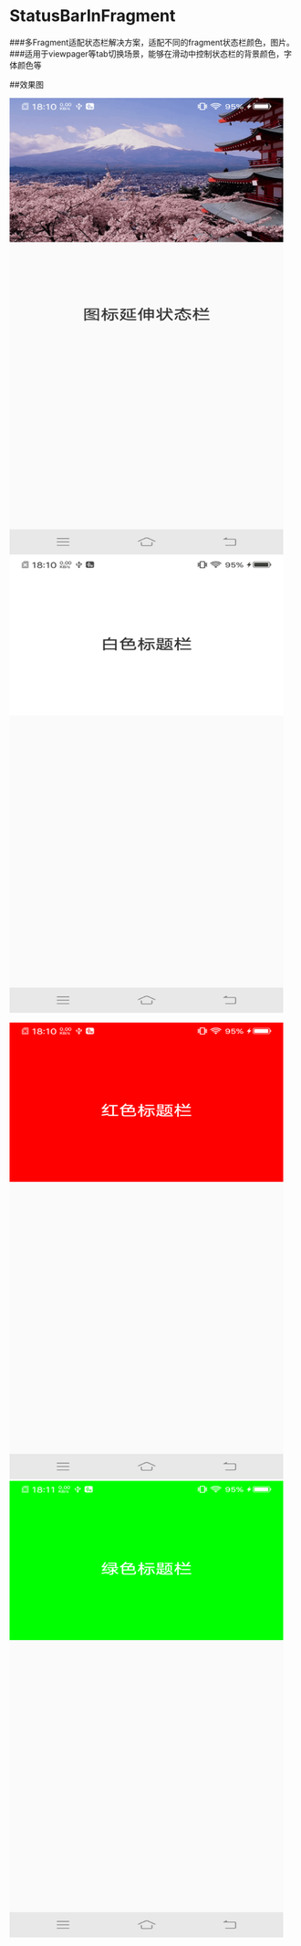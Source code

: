 # StatusBarInFragment
###多Fragment适配状态栏解决方案，适配不同的fragment状态栏颜色，图片。
###适用于viewpager等tab切换场景，能够在滑动中控制状态栏的背景颜色，字体颜色等

##效果图

<img width="480" height="800" src="https://github.com/wangchang163/StatusBarInFragment/blob/master/image/device-2019-05-05-181027.png"/><img width="480" height="800" src="https://github.com/wangchang163/StatusBarInFragment/blob/master/image/device-2019-05-05-181043.png"/>

<img width="480" height="800" src="https://github.com/wangchang163/StatusBarInFragment/blob/master/image/device-2019-05-05-181105.png"/>
<img width="480" height="800" src="https://github.com/wangchang163/StatusBarInFragment/blob/master/image/device-2019-05-05-181114.png"/>